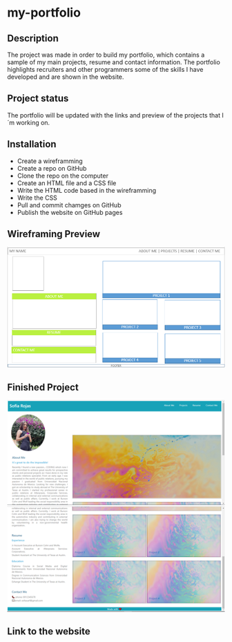 # my-portfolio

## Description
The project was made in order to build my portfolio, which contains a sample of my main projects, resume and contact information. The portfolio highlights recruiters and other programmers some of the skills I have developed and are shown in the website. 

## Project status
The portfolio will be updated with the links and preview of the projects that I´m working on. 

## Installation
 * Create a wireframming
 * Create a repo on GitHub
 * Clone the repo on the computer
 * Create an HTML file and a CSS file
 * Write the HTML code based in the wireframming
 * Write the CSS
 * Pull and commit chamges on GitHub
 * Publish the website on GitHub pages

## Wireframing Preview
![Wireframing preview.](./Wireframing.PNG)

## Finished Project

![Portfolio screenshots.](./Portfolio-SS-1.PNG)
![Portfolio screenshots2.](./Portfolio-SS-2.PNG)

## Link to the website
